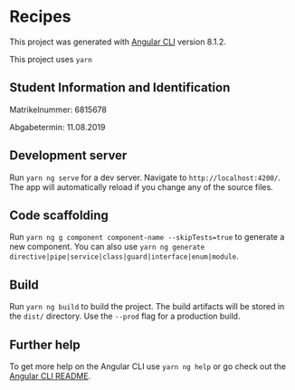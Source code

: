 # Recipes

This project was generated with [Angular CLI](https://github.com/angular/angular-cli) version 8.1.2.

This project uses `yarn`

## Student Information and Identification

Matrikelnummer: 6815678

Abgabetermin: 11.08.2019

## Development server

Run `yarn ng serve` for a dev server. Navigate to `http://localhost:4200/`. The app will automatically reload if you change any of the source files.

## Code scaffolding

Run `yarn ng g component component-name --skipTests=true` to generate a new component. You can also use `yarn ng generate directive|pipe|service|class|guard|interface|enum|module`.

## Build

Run `yarn ng build` to build the project. The build artifacts will be stored in the `dist/` directory. Use the `--prod` flag for a production build.

## Further help

To get more help on the Angular CLI use `yarn ng help` or go check out the [Angular CLI README](https://github.com/angular/angular-cli/blob/master/README.md).
